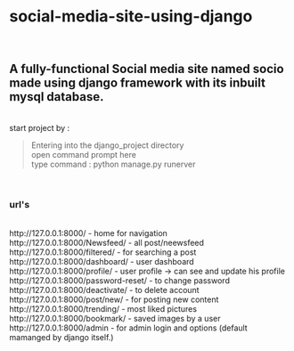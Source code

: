 <h1>social-media-site-using-django</h1></br>
<h2>A fully-functional Social media site named socio made using django framework with its inbuilt mysql database.</h2>
</br

start project by : </br>
> Entering into the django_project directory </br>
> open command prompt here </br>
> type command : python manage.py runerver
</br>

<h3>url's</h3></br>
http://127.0.0.1:8000/ - home for navigation </br>
http://127.0.0.1:8000/Newsfeed/ - all post/neewsfeed </br>
http://127.0.0.1:8000/filtered/ - for searching a post </br>
http://127.0.0.1:8000/dashboard/ - user dashboard </br>
http://127.0.0.1:8000/profile/ - user profile -> can see and update his profile </br>
http://127.0.0.1:8000/password-reset/ - to change password </br>
http://127.0.0.1:8000/deactivate/ - to delete account </br>
http://127.0.0.1:8000/post/new/ - for posting new content </br>
http://127.0.0.1:8000/trending/ - most liked pictures </br>
http://127.0.0.1:8000/bookmark/ - saved images by a user </br>
http://127.0.0.1:8000/admin - for admin login and options (default mamanged by django itself.) </br>
